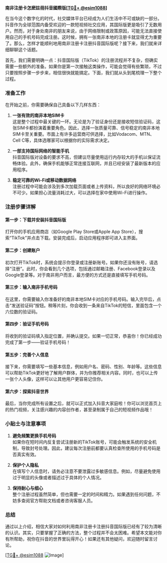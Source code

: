 **南非注册卡怎麽註冊抖音國際版[[TG💪+ @esim1088](https://t.me/s/esim1088)]**

在当今这个数字化的时代，社交媒体平台已经成为人们生活中不可或缺的一部分。抖音作为全球范围内备受欢迎的一款短视频社交应用，其国际版更是吸引了无数用户。然而，对于身处南非的朋友来说，由于网络限制或政策原因，可能无法直接使用自己的手机号码完成注册。这时候，拥有一张南非本地的注册卡就显得尤为重要了。那么，怎样才能顺利地用南非注册卡注册抖音国际版呢？接下来，我们就来详细聊聊这个话题。

首先，我们需要明确一点：抖音国际版（TikTok）的注册流程并不复杂，但确实需要一些额外的准备。如果你是第一次接触这类操作，可能会觉得有些繁琐，不过只要按照步骤一步步来，相信很快就能搞定。下面，我们就从头到尾梳理一下整个过程。

### 准备工作

在开始之前，你需要确保自己具备以下几样东西：

1. **一张有效的南非本地SIM卡**  
   这是整个过程中最关键的一环。无论是为了验证身份还是接收短信验证码，这张SIM卡都扮演着重要角色。因此，选择一张质量可靠、信号稳定的南非本地SIM卡至关重要。市面上有许多运营商可供选择，比如Vodacom、MTN、Cell C等，具体选哪家可以根据你的实际需求决定。

2. **一部支持国际网络的智能手机**  
   抖音国际版对设备的要求不高，但建议尽量使用运行内存较大的手机以保证流畅体验。此外，确保手机能够正常连接互联网，并且已经安装了最新版本的应用程序。

3. **稳定可靠的Wi-Fi或移动数据网络**  
   注册过程中可能会涉及到多次加载页面或者上传资料，所以良好的网络环境必不可少。如果担心流量消耗过大，可以选择在家中使用Wi-Fi进行操作。

### 注册步骤详解

#### 第一步：下载并安装抖音国际版
打开你的手机应用商店（如Google Play Store或Apple App Store），搜索“TikTok”并点击下载。安装完成后，启动应用程序即可进入主界面。

#### 第二步：创建账户
初次打开TikTok时，系统会提示你登录或注册新账号。如果你还没有账号，请选择“注册”。此时，你会看到几个选项，包括通过邮箱注册、Facebook登录以及Google登录等。对于南非用户而言，最方便的方式还是直接填写手机号码。

#### 第三步：输入南非手机号码
在这里，你需要输入你准备好的南非本地SIM卡对应的手机号码。输入完毕后，点击“发送验证码”按钮。稍等片刻，你会收到一条来自TikTok的短信，里面包含一个六位数的验证码。

#### 第四步：验证手机号码
将收到的验证码填入指定位置，并确认提交。如果一切正常，恭喜你！你已经成功完成了第一步——验证手机号码！

#### 第五步：完善个人信息
接下来，你需要填写一些基本信息，例如用户名、密码、性别、年龄等。这些信息可以帮助TikTok更好地了解用户群体，并为你推荐相关内容。同时，也可以上传一张个人头像，这样可以让其他用户更容易记住你。

#### 第六步：探索抖音世界
最后，当你完成所有设置之后，就可以正式加入抖音大家庭啦！你可以浏览首页上的热门视频，关注感兴趣的内容创作者，甚至录制属于自己的短视频作品哦！

### 小贴士与注意事项

1. **避免频繁更换手机号码**  
   如果你在短时间内反复尝试注册新的TikTok账号，可能会触发系统的安全机制，导致封号处理。因此，建议每次注册前都要认真检查所使用的手机号码是否真实有效。

2. **保护个人隐私**  
   在填写个人信息时，请务必注意不要泄露过多敏感信息。例如，尽量避免使用过于明显的头像或者描述过于具体的个人情况。

3. **保持耐心与细心**  
   整个注册过程虽然简单，但也需要一定的时间和精力。如果遇到任何问题，不妨多查阅官方帮助文档或者咨询客服人员。

### 总结

通过以上介绍，相信大家对如何利用南非注册卡注册抖音国际版已经有了较为清晰的认识。其实，只要掌握了正确的方法，整个过程并不会太困难。希望本文能对你有所帮助，祝你在抖音的世界里玩得开心！如果还有其他疑问，欢迎随时留言讨论。

[[TG💪+ @esim1088](https://t.me/s/esim1088) ![Image](https://i.postimg.cc/4NQfJmqS/Snipaste-2025-05-13-00-14-12.png)]